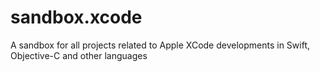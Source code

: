 # sandbox.xcode
A sandbox for all projects related to Apple XCode developments in Swift, Objective-C and other languages
